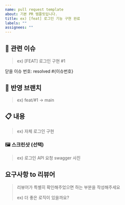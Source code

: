 ```yaml
---
name: pull request template
about: 기본 PR 템플릿입니다.
title: ex) [feat] 로그인 기능 구현 완료
labels: ""
assignees: ""
---
```


## 🚩 관련 이슈

> ex) [FEAT] 로그인 구현 #1

닫을 이슈 번호: resolved #{이슈번호}

## 📌 반영 브랜치

> ex) feat/#1 -> main

## 📋 내용

> ex) 자체 로그인 구현

### 🖼️ 스크린샷 (선택)

> ex) 로그인 API 요청 swagger 사진

## 요구사항 to 리뷰어

> 리뷰어가 특별히 확인해주었으면 하는 부분을 작성해주세요
>
> ex) 더 좋은 로직이 있을까요?
